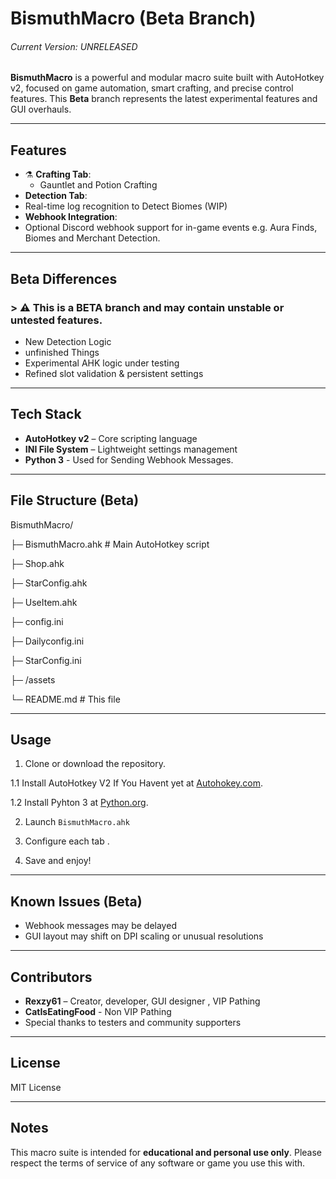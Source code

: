 # BismuthMacro (Beta Branch)
###### Current Version: UNRELEASED
**BismuthMacro** is a powerful and modular macro suite built with AutoHotkey v2, focused on game automation, smart crafting, and precise control features. This **Beta** branch represents the latest experimental features and GUI overhauls.

---

##  Features

- ⚗ **Crafting Tab**: 
  - Gauntlet and Potion Crafting
-  **Detection Tab**:
  - Real-time log recognition to Detect Biomes (WIP)
-  **Webhook Integration**: 
  - Optional Discord webhook support for in-game events e.g. Aura Finds, Biomes and Merchant Detection.

---

##  Beta Differences

### > ⚠️ This is a **BETA** branch and may contain unstable or untested features.

- New Detection Logic
- unfinished Things
- Experimental AHK logic under testing
- Refined slot validation & persistent settings

---

##  Tech Stack

- **AutoHotkey v2** – Core scripting language
- **INI File System** – Lightweight settings management
- **Python 3** - Used for Sending Webhook Messages.

---

##  File Structure (Beta)

 BismuthMacro/

├─ BismuthMacro.ahk # Main AutoHotkey script

├─ Shop.ahk

├─ StarConfig.ahk

├─ UseItem.ahk

├─ config.ini

├─ Dailyconfig.ini

├─ StarConfig.ini

├─ /assets

└─ README.md # This file

---

##  Usage

1. Clone or download the repository.

1.1 Install AutoHotkey V2 If You Havent yet at [Autohokey.com](https://www.autohotkey.com/download).

1.2 Install Pyhton 3 at [Python.org](https://www.python.org/downloads).

2. Launch `BismuthMacro.ahk`

3. Configure each tab .

4. Save and enjoy!

---

##  Known Issues (Beta)

- Webhook messages may be delayed
- GUI layout may shift on DPI scaling or unusual resolutions

---

##  Contributors

- **Rexzy61** – Creator, developer, GUI designer , VIP Pathing
- **CatIsEatingFood** - Non VIP Pathing
- Special thanks to testers and community supporters

---

##  License

MIT License 

---

##  Notes

This macro suite is intended for **educational and personal use only**. Please respect the terms of service of any software or game you use this with.
